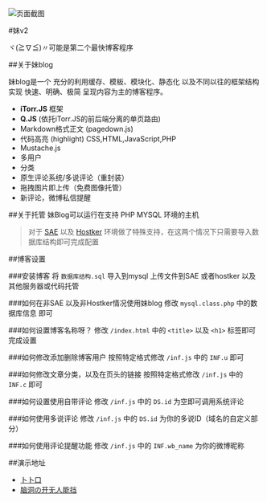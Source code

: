 
![页面截图](http://ww4.sinaimg.cn/large/a15b4afegw1enswvuws5eg20fo0b1jrd.gif)

#妹v2

ヾ(≧∇≦)〃可能是第二个最快博客程序

##关于妹blog

妹blog是一个 充分的利用缓存、模板、模块化、静态化 以及不同以往的框架结构 实现 快速、明确、极简 呈现内容为主的博客程序。
 

- **iTorr.JS** 框架
- **Q.JS** (依托iTorr.JS的前后端分离的单页路由)
- Markdown格式正文 (pagedown.js)
- 代码高亮 (highlight) CSS,HTML,JavaScript,PHP
- Mustache.js
- 多用户
- 分类
- 原生评论系统/多说评论（重封装）
- 拖拽图片即上传（免费图像托管）
- 新评论，微博私信提醒



##关于托管
妹Blog可以运行在支持 PHP MYSQL 环境的主机

>对于 [SAE](http://sae.sina.com.cn/) 以及 [Hostker](http://www.hostker.com/) 环境做了特殊支持，在这两个情况下只需要导入数据库结构即可完成配置


##博客设置

###安装博客
将 `数据库结构.sql` 导入到mysql
上传文件到SAE 或者hostker 以及其他服务器或代码托管

###如何在非SAE 以及非Hostker情况使用妹blog
修改 `mysql.class.php` 中的数据库信息 即可

###如何设置博客名称呀？
修改 `/index.html` 中的 `<title>` 以及 `<h1>` 标签即可完成设置

###如何修改添加删除博客用户
按照特定格式修改 `/inf.js` 中的 `INF.u` 即可

###如何修改文章分类，以及在页头的链接
按照特定格式修改 `/inf.js` 中的 `INF.c` 即可

###如何设置使用自带评论
修改 `/inf.js` 中的 `DS.id` 为空即可调用系统评论

###如何使用多说评论
修改 `/inf.js` 中的 `DS.id` 为你的多说ID（域名的自定义部分）

###如何使用评论提醒功能
修改 `/inf.js` 中的 `INF.wb_name` 为你的微博昵称



##演示地址

- [卜卜口](http://mouto.org)
- [脑洞の开无人能挡](http://imoe.in)
